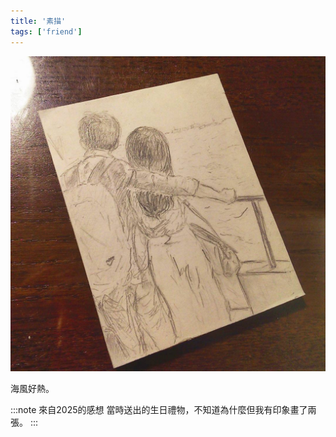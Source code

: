 ```yaml
---
title: '素描'
tags: ['friend']
---
```

![img](./img_ig/201512/001.jpg)

海風好熱。

:::note 來自2025的感想
當時送出的生日禮物，不知道為什麼但我有印象畫了兩張。
:::